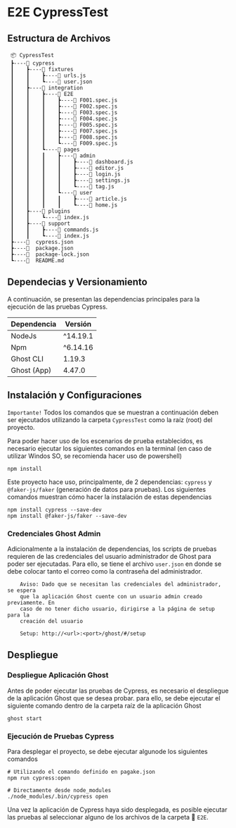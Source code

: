# E2E CypressTest

## Estructura de Archivos

```
 📦 CypressTest
 ┣----📂 cypress
 ┃    ┣----📂 fixtures
 ┃    ┃    ┣----📜 urls.js
 ┃    ┃    ┗----📜 user.json
 ┃    ┣----📂 integration
 ┃    ┃    ┣----📂 E2E
 ┃    ┃    ┃    ┣----📜 F001.spec.js
 ┃    ┃    ┃    ┣----📜 F002.spec.js
 ┃    ┃    ┃    ┣----📜 F003.spec.js
 ┃    ┃    ┃    ┣----📜 F004.spec.js
 ┃    ┃    ┃    ┣----📜 F005.spec.js
 ┃    ┃    ┃    ┣----📜 F007.spec.js
 ┃    ┃    ┃    ┣----📜 F008.spec.js
 ┃    ┃    ┃    ┗----📜 F009.spec.js
 ┃    ┃    ┗----📂 pages
 ┃    ┃    ┃    ┣----📂 admin
 ┃    ┃    ┃    ┃    ┣----📜 dashboard.js
 ┃    ┃    ┃    ┃    ┣----📜 editor.js
 ┃    ┃    ┃    ┃    ┣----📜 login.js
 ┃    ┃    ┃    ┃    ┣----📜 settings.js
 ┃    ┃    ┃    ┃    ┗----📜 tag.js
 ┃    ┃    ┃    ┗----📂 user
 ┃    ┃    ┃    ┃    ┣----📜 article.js
 ┃    ┃    ┃    ┃    ┗----📜 home.js
 ┃    ┣----📂 plugins
 ┃    ┃    ┗----📜 index.js
 ┃    ┣----📂 support
 ┃    ┃    ┣----📜 commands.js
 ┃    ┃    ┗----📜 index.js
 ┣----📜  cypress.json
 ┣----📜  package.json
 ┣----📜  package-lock.json
 ┗----📜  README.md

```

## Dependecias y Versionamiento

A continuación, se presentan las dependencias principales para la ejecución de las pruebas Cypress.

| Dependencia | Versión  |
| ----------- | -------- |
| NodeJs      | ^14.19.1 |
| Npm         | ^6.14.16 |
| Ghost CLI   | 1.19.3   |
| Ghost (App) | 4.47.0   |

## Instalación y Configuraciones

`Importante!` Todos los comandos que se muestran a continuación deben ser ejecutados utilizando la carpeta `CypressTest` como la raíz (root) del proyecto.

Para poder hacer uso de los escenarios de prueba establecidos, es necesario ejecutar los siguientes comandos en la terminal (en caso de utilizar Windos SO, se recomienda hacer uso de powershell)

```shell
npm install
```

Este proyecto hace uso, principalmente, de 2 dependencias: `cypress` y  `@faker-js/faker` (generación de datos para pruebas). Los siguientes comandos muestran cómo hacer la instalación de estas dependencias

```shell
npm install cypress --save-dev
npm install @faker-js/faker --save-dev
```

### Credenciales Ghost Admin
Adicionalmente a la instalación de dependencias, los scripts de pruebas requieren de las credenciales del usuario administrador de Ghost para poder ser ejecutadas. Para ello, se tiene el archivo `user.json` en donde se debe colocar tanto el correo como la contraseña del administrador.

~~~
    Aviso: Dado que se necesitan las credenciales del administrador, se espera
    que la aplicación Ghost cuente con un usuario admin creado previamente. En
    caso de no tener dicho usuario, dirigirse a la página de setup para la
    creación del usuario
    
    Setup: http://<url>:<port>/ghost/#/setup
~~~


## Despliegue

### Despliegue Aplicación Ghost

Antes de poder ejecutar las pruebas de Cypress, es necesario el despliegue de la aplicación Ghost que se desea probar. para ello, se debe ejecutar el siguiente comando dentro de la carpeta raíz de la aplicación Ghost

```shell
ghost start
```

### Ejecución de Pruebas Cypress
Para desplegar el proyecto, se debe ejecutar algunode los siguientes comandos

```shell
# Utilizando el comando definido en pagake.json
npm run cypress:open

# Directamente desde node_modules
./node_modules/.bin/cypress open
```

Una vez la aplicación de Cypress haya sido desplegada, es posible ejecutar las pruebas al seleccionar alguno de los archivos de la carpeta 📂 `E2E`.